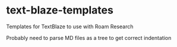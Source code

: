 # text-blaze-templates
Templates for TextBlaze to use with Roam Research

Probably need to parse MD files as a tree to get correct indentation